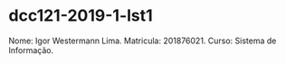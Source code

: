 # dcc121-2019-1-lst1

Nome: Igor Westermann Lima.
Matricula: 201876021.
Curso: Sistema de Informação.